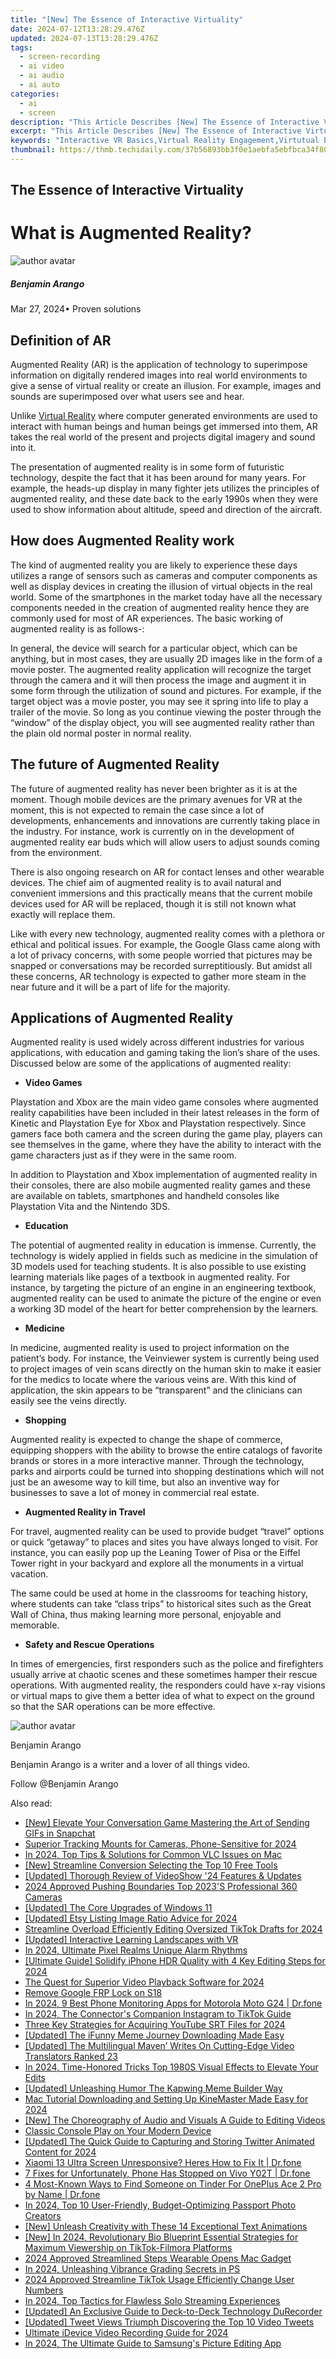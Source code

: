 ```yaml
---
title: "[New] The Essence of Interactive Virtuality"
date: 2024-07-12T13:28:29.476Z
updated: 2024-07-13T13:28:29.476Z
tags: 
  - screen-recording
  - ai video
  - ai audio
  - ai auto
categories: 
  - ai
  - screen
description: "This Article Describes [New] The Essence of Interactive Virtuality"
excerpt: "This Article Describes [New] The Essence of Interactive Virtuality"
keywords: "Interactive VR Basics,Virtual Reality Engagement,Virtutual Experience,Interactive Tech Trends,Immersive VR Worlds,Virtuality Interaction,VR Content Essence"
thumbnail: https://thmb.techidaily.com/37b56893bb3f0e1aebfa5ebfbca34f8037db29ed8a731b991532309ef68ee1fd.jpg
---
```


## The Essence of Interactive Virtuality

# What is Augmented Reality?

![author avatar](https://images.wondershare.com/filmora/article-images/benjamin-arango-author.jpg)

##### Benjamin Arango

 Mar 27, 2024• Proven solutions

## Definition of AR

 Augmented Reality (AR) is the application of technology to superimpose information on digitally rendered images into real world environments to give a sense of virtual reality or create an illusion. For example, images and sounds are superimposed over what users see and hear.

 Unlike [Virtual Reality](https://tools.techidaily.com/wondershare/filmora/download/) where computer generated environments are used to interact with human beings and human beings get immersed into them, AR takes the real world of the present and projects digital imagery and sound into it.

 The presentation of augmented reality is in some form of futuristic technology, despite the fact that it has been around for many years. For example, the heads-up display in many fighter jets utilizes the principles of augmented reality, and these date back to the early 1990s when they were used to show information about altitude, speed and direction of the aircraft.

## How does Augmented Reality work

 The kind of augmented reality you are likely to experience these days utilizes a range of sensors such as cameras and computer components as well as display devices in creating the illusion of virtual objects in the real world. Some of the smartphones in the market today have all the necessary components needed in the creation of augmented reality hence they are commonly used for most of AR experiences. The basic working of augmented reality is as follows-:

 In general, the device will search for a particular object, which can be anything, but in most cases, they are usually 2D images like in the form of a movie poster. The augmented reality application will recognize the target through the camera and it will then process the image and augment it in some form through the utilization of sound and pictures. For example, if the target object was a movie poster, you may see it spring into life to play a trailer of the movie. So long as you continue viewing the poster through the “window” of the display object, you will see augmented reality rather than the plain old normal poster in normal reality.

## The future of Augmented Reality

 The future of augmented reality has never been brighter as it is at the moment. Though mobile devices are the primary avenues for VR at the moment, this is not expected to remain the case since a lot of developments, enhancements and innovations are currently taking place in the industry. For instance, work is currently on in the development of augmented reality ear buds which will allow users to adjust sounds coming from the environment.

 There is also ongoing research on AR for contact lenses and other wearable devices. The chief aim of augmented reality is to avail natural and convenient immersions and this practically means that the current mobile devices used for AR will be replaced, though it is still not known what exactly will replace them.

 Like with every new technology, augmented reality comes with a plethora or ethical and political issues. For example, the Google Glass came along with a lot of privacy concerns, with some people worried that pictures may be snapped or conversations may be recorded surreptitiously. But amidst all these concerns, AR technology is expected to gather more steam in the near future and it will be a part of life for the majority.

## Applications of Augmented Reality

 Augmented reality is used widely across different industries for various applications, with education and gaming taking the lion’s share of the uses. Discussed below are some of the applications of augmented reality:

* **Video Games**

 Playstation and Xbox are the main video game consoles where augmented reality capabilities have been included in their latest releases in the form of Kinetic and Playstation Eye for Xbox and Playstation respectively. Since gamers face both camera and the screen during the game play, players can see themselves in the game, where they have the ability to interact with the game characters just as if they were in the same room.

 In addition to Playstation and Xbox implementation of augmented reality in their consoles, there are also mobile augmented reality games and these are available on tablets, smartphones and handheld consoles like Playstation Vita and the Nintendo 3DS.

* **Education**

 The potential of augmented reality in education is immense. Currently, the technology is widely applied in fields such as medicine in the simulation of 3D models used for teaching students. It is also possible to use existing learning materials like pages of a textbook in augmented reality. For instance, by targeting the picture of an engine in an engineering textbook, augmented reality can be used to animate the picture of the engine or even a working 3D model of the heart for better comprehension by the learners.

* **Medicine**

 In medicine, augmented reality is used to project information on the patient’s body. For instance, the Veinviewer system is currently being used to project images of vein scans directly on the human skin to make it easier for the medics to locate where the various veins are. With this kind of application, the skin appears to be “transparent” and the clinicians can easily see the veins directly.

* **Shopping**

 Augmented reality is expected to change the shape of commerce, equipping shoppers with the ability to browse the entire catalogs of favorite brands or stores in a more interactive manner. Through the technology, parks and airports could be turned into shopping destinations which will not just be an awesome way to kill time, but also an inventive way for businesses to save a lot of money in commercial real estate.

* **Augmented Reality in Travel**

 For travel, augmented reality can be used to provide budget “travel” options or quick “getaway” to places and sites you have always longed to visit. For instance, you can easily pop up the Leaning Tower of Pisa or the Eiffel Tower right in your backyard and explore all the monuments in a virtual vacation.

 The same could be used at home in the classrooms for teaching history, where students can take “class trips” to historical sites such as the Great Wall of China, thus making learning more personal, enjoyable and memorable.

* **Safety and Rescue Operations**

 In times of emergencies, first responders such as the police and firefighters usually arrive at chaotic scenes and these sometimes hamper their rescue operations. With augmented reality, the responders could have x-ray visions or virtual maps to give them a better idea of what to expect on the ground so that the SAR operations can be more effective.

![author avatar](https://images.wondershare.com/filmora/article-images/benjamin-arango-author.jpg)

Benjamin Arango

Benjamin Arango is a writer and a lover of all things video.

Follow @Benjamin Arango



<ins class="adsbygoogle"
     style="display:block"
     data-ad-format="autorelaxed"
     data-ad-client="ca-pub-7571918770474297"
     data-ad-slot="1223367746"></ins>

<ins class="adsbygoogle"
     style="display:block"
     data-ad-format="autorelaxed"
     data-ad-client="ca-pub-7571918770474297"
     data-ad-slot="1223367746"></ins>



<ins class="adsbygoogle"
     style="display:block"
     data-ad-client="ca-pub-7571918770474297"
     data-ad-slot="8358498916"
     data-ad-format="auto"
     data-full-width-responsive="true"></ins>






<span class="atpl-alsoreadstyle">Also read:</span>
<div><ul>
<li><a href="https://snapchat-videos.techidaily.com/new-elevate-your-conversation-game-mastering-the-art-of-sending-gifs-in-snapchat/"><u>[New] Elevate Your Conversation Game  Mastering the Art of Sending GIFs in Snapchat</u></a></li>
<li><a href="https://some-tips.techidaily.com/superior-tracking-mounts-for-cameras-phone-sensitive-for-2024/"><u>Superior Tracking Mounts for Cameras, Phone-Sensitive for 2024</u></a></li>
<li><a href="https://some-tips.techidaily.com/in-2024-top-tips-and-solutions-for-common-vlc-issues-on-mac/"><u>In 2024, Top Tips & Solutions for Common VLC Issues on Mac</u></a></li>
<li><a href="https://some-tips.techidaily.com/new-streamline-conversion-selecting-the-top-10-free-tools/"><u>[New] Streamline Conversion  Selecting the Top 10 Free Tools</u></a></li>
<li><a href="https://some-tips.techidaily.com/updated-thorough-review-of-videoshow-24-features-and-updates/"><u>[Updated] Thorough Review of VideoShow '24 Features & Updates</u></a></li>
<li><a href="https://some-tips.techidaily.com/2024-approved-pushing-boundaries-top-2023s-professional-360-cameras/"><u>2024 Approved  Pushing Boundaries  Top 2023'S Professional 360 Cameras</u></a></li>
<li><a href="https://some-tips.techidaily.com/updated-the-core-upgrades-of-windows-11/"><u>[Updated] The Core Upgrades of Windows 11</u></a></li>
<li><a href="https://facebook-clips.techidaily.com/updated-etsy-listing-image-ratio-advice-for-2024/"><u>[Updated] Etsy Listing Image Ratio Advice for 2024</u></a></li>
<li><a href="https://some-tips.techidaily.com/streamline-overload-efficiently-editing-oversized-tiktok-drafts-for-2024/"><u>Streamline Overload  Efficiently Editing Oversized TikTok Drafts for 2024</u></a></li>
<li><a href="https://fox-hovers.techidaily.com/updated-interactive-learning-landscapes-with-vr/"><u>[Updated] Interactive Learning Landscapes with VR</u></a></li>
<li><a href="https://some-tips.techidaily.com/in-2024-ultimate-pixel-realms-unique-alarm-rhythms/"><u>In 2024, Ultimate Pixel Realms  Unique Alarm Rhythms</u></a></li>
<li><a href="https://some-tips.techidaily.com/ultimate-guide-solidify-iphone-hdr-quality-with-4-key-editing-steps-for-2024/"><u>[Ultimate Guide] Solidify iPhone HDR Quality with 4 Key Editing Steps for 2024</u></a></li>
<li><a href="https://some-tips.techidaily.com/the-quest-for-superior-video-playback-software-for-2024/"><u>The Quest for Superior Video Playback Software for 2024</u></a></li>
<li><a href="https://review-topics.techidaily.com/remove-google-frp-lock-on-s18-by-drfone-android-unlock-remove-google-frp/"><u>Remove Google FRP Lock on S18</u></a></li>
<li><a href="https://android-location-track.techidaily.com/in-2024-9-best-phone-monitoring-apps-for-motorola-moto-g24-drfone-by-drfone-virtual-android/"><u>In 2024, 9 Best Phone Monitoring Apps for Motorola Moto G24 | Dr.fone</u></a></li>
<li><a href="https://some-tips.techidaily.com/in-2024-the-connectors-companion-instagram-to-tiktok-guide/"><u>In 2024, The Connector's Companion  Instagram to TikTok Guide</u></a></li>
<li><a href="https://some-tips.techidaily.com/three-key-strategies-for-acquiring-youtube-srt-files-for-2024/"><u>Three Key Strategies for Acquiring YouTube SRT Files for 2024</u></a></li>
<li><a href="https://some-tips.techidaily.com/updated-the-ifunny-meme-journey-downloading-made-easy/"><u>[Updated] The iFunny Meme Journey  Downloading Made Easy</u></a></li>
<li><a href="https://some-tips.techidaily.com/updated-the-multilingual-maven-writes-on-cutting-edge-video-translators-ranked-23/"><u>[Updated] The Multilingual Maven’ Writes On  Cutting-Edge Video Translators Ranked 23</u></a></li>
<li><a href="https://some-tips.techidaily.com/in-2024-time-honored-tricks-top-1980s-visual-effects-to-elevate-your-edits/"><u>In 2024, Time-Honored Tricks  Top 1980S Visual Effects to Elevate Your Edits</u></a></li>
<li><a href="https://some-tips.techidaily.com/updated-unleashing-humor-the-kapwing-meme-builder-way/"><u>[Updated] Unleashing Humor  The Kapwing Meme Builder Way</u></a></li>
<li><a href="https://ai-video-tools.techidaily.com/mac-tutorial-downloading-and-setting-up-kinemaster-made-easy-for-2024/"><u>Mac Tutorial Downloading and Setting Up KineMaster Made Easy for 2024</u></a></li>
<li><a href="https://some-tips.techidaily.com/new-the-choreography-of-audio-and-visuals-a-guide-to-editing-videos/"><u>[New] The Choreography of Audio and Visuals  A Guide to Editing Videos</u></a></li>
<li><a href="https://games-able.techidaily.com/1719169060145-classic-console-play-on-your-modern-device/"><u>Classic Console Play on Your Modern Device</u></a></li>
<li><a href="https://twitter-videos.techidaily.com/updated-the-quick-guide-to-capturing-and-storing-twitter-animated-content-for-2024/"><u>[Updated] The Quick Guide to Capturing and Storing Twitter Animated Content for 2024</u></a></li>
<li><a href="https://howto.techidaily.com/xiaomi-13-ultra-screen-unresponsive-heres-how-to-fix-it-drfone-by-drfone-fix-android-problems-fix-android-problems/"><u>Xiaomi 13 Ultra Screen Unresponsive? Heres How to Fix It | Dr.fone</u></a></li>
<li><a href="https://howto.techidaily.com/7-fixes-for-unfortunately-phone-has-stopped-on-vivo-y02t-drfone-by-drfone-fix-android-problems-fix-android-problems/"><u>7 Fixes for Unfortunately, Phone Has Stopped on Vivo Y02T | Dr.fone</u></a></li>
<li><a href="https://location-social.techidaily.com/4-most-known-ways-to-find-someone-on-tinder-for-oneplus-ace-2-pro-by-name-drfone-by-drfone-virtual-android/"><u>4 Most-Known Ways to Find Someone on Tinder For OnePlus Ace 2 Pro by Name | Dr.fone</u></a></li>
<li><a href="https://some-tips.techidaily.com/in-2024-top-10-user-friendly-budget-optimizing-passport-photo-creators/"><u>In 2024, Top 10 User-Friendly, Budget-Optimizing Passport Photo Creators</u></a></li>
<li><a href="https://some-tips.techidaily.com/new-unleash-creativity-with-these-14-exceptional-text-animations/"><u>[New] Unleash Creativity with These 14 Exceptional Text Animations</u></a></li>
<li><a href="https://tiktok-video-recordings.techidaily.com/new-in-2024-revolutionary-bio-blueprint-essential-strategies-for-maximum-viewership-on-tiktok-filmora-platforms/"><u>[New] In 2024, Revolutionary Bio Blueprint  Essential Strategies for Maximum Viewership on TikTok-Filmora Platforms</u></a></li>
<li><a href="https://some-tips.techidaily.com/2024-approved-streamlined-steps-wearable-opens-mac-gadget/"><u>2024 Approved  Streamlined Steps  Wearable Opens Mac Gadget</u></a></li>
<li><a href="https://some-tips.techidaily.com/in-2024-unleashing-vibrance-grading-secrets-in-ps/"><u>In 2024, Unleashing Vibrance  Grading Secrets in PS</u></a></li>
<li><a href="https://some-tips.techidaily.com/2024-approved-streamline-tiktok-usage-efficiently-change-user-numbers/"><u>2024 Approved  Streamline TikTok Usage  Efficiently Change User Numbers</u></a></li>
<li><a href="https://some-tips.techidaily.com/in-2024-top-tactics-for-flawless-solo-streaming-experiences/"><u>In 2024, Top Tactics for Flawless Solo Streaming Experiences</u></a></li>
<li><a href="https://screen-activity-recording.techidaily.com/updated-an-exclusive-guide-to-deck-to-deck-technology-durecorder/"><u>[Updated] An Exclusive Guide to Deck-to-Deck Technology  DuRecorder</u></a></li>
<li><a href="https://twitter-videos.techidaily.com/updated-tweet-views-triumph-discovering-the-top-10-video-tweets/"><u>[Updated] Tweet Views Triumph  Discovering the Top 10 Video Tweets</u></a></li>
<li><a href="https://some-tips.techidaily.com/ultimate-idevice-video-recording-guide-for-2024/"><u>Ultimate iDevice Video Recording Guide for 2024</u></a></li>
<li><a href="https://some-tips.techidaily.com/in-2024-the-ultimate-guide-to-samsungs-picture-editing-app/"><u>In 2024, The Ultimate Guide to Samsung's Picture Editing App</u></a></li>
</ul></div>
